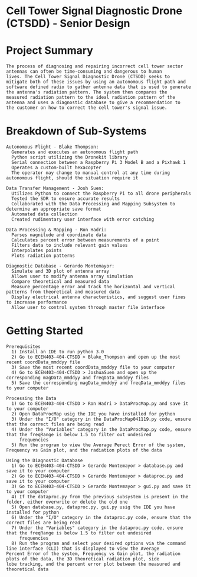 # Cell Tower Signal Diagnostic Drone (CTSDD) - Senior Design

  # Project Summary
    The process of diagnosing and repairing incorrect cell tower sector antennas can often be time-consuming and dangerous to human
    lives. The Cell Tower Signal Diagnostic Drone (CTSDD) seeks to mitigate both of these issues by using an autonomous flight path and
    software defined radio to gather antenna data that is used to generate the antenna's radiation pattern. The system then compares the
    measured radiation pattern to the ideal radiation pattern of the antenna and uses a diagnostic database to give a recommendation to
    the customer on how to correct the cell tower's signal issue.

  # Breakdown of Sub-Systems
    Autonomous Flight - Blake Thompson:
      Generates and executes an autonomous flight path 
      Python script utilizing the Dronekit library 
      Serial connection between a Raspberry Pi 3 Model B and a Pixhawk 1
      Operates a custom-built hexacopter 
      The operator may change to manual control at any time during autonomous flight, should the situation require it
      
    Data Transfer Management - Josh Suen:
      Utilizes Python to connect the Raspberry Pi to all drone peripherals
      Tested the SDR to ensure accurate results
      Collaborated with the Data Processing and Mapping Subsystem to determine an appropriate save format
      Automated data collection
      Created rudimentary user interface with error catching
      
    Data Processing & Mapping - Ron Hadri:
      Parses magnitude and coordinate data
      Calculates percent error between measurements of a point
      Filters data to include relevant gain values
      Interpolates points
      Plots radiation patterns

    Diagnostic Database - Gerardo Montemayor:
      Simulate and 3D plot of antenna array 
      Allows user to modify antenna array simulation
      Compare theoretical and measured data
      Measure percentage error and track the horizontal and vertical patterns from theoretical and measured data
      Display electrical antenna characteristics, and suggest user fixes to increase performance 
      Allow user to control system through master file interface

  # Getting Started
    Prerequisites
      1) Install an IDE to run python 3.0
      2) Go to ECEN403-404-CTSDD > Blake_Thompson and open up the most recent coordData_mmddyy file
      3) Save the most recent coordData_mmddyy file to your computer
      4) Go to ECEN403-404-CTSDD > JoshuaSuen and open up the corresponding magData_mmddyy and freqData_mmddyy files
      5) Save the corresponding magData_mmddyy and freqData_mmddyy files to your computer
      
    Processing the Data
      1) Go to ECEN403-404-CTSDD > Ron Hadri > DataProcMap.py and save it to your computer
      2) Open DataProcMap usig the IDE you have installed for python
      3) Under the "I/O" category in the DataProcMap041119.py code, ensure that the correct files are being read
      4) Under the "Variables" category in the DataProcMap.py code, ensure that the freqRange is below 1.5 to filter out undesired
         frequencies
      5) Run the program to view the Average Perect Error of the system, Frequency vs Gain plot, and the radiation plots of the data
      
    Using the Diagnostic Database
      1) Go to ECEN403-404-CTSDD > Gerardo Montemayor > database.py and save it to your computer
      2) Go to ECEN403-404-CTSDD > Gerardo Montemayor > dataproc.py and save it to your computer
      3) Go to ECEN403-404-CTSDD > Gerardo Montemayor > gui.py and save it to your computer
      4) If the dataproc.py from the previous subsystem is present in the folder, either overwrite or delete the old one
      5) Open database.py, dataproc.py, gui.py usig the IDE you have installed for python
      6) Under the "I/O" category in the dataproc.py code, ensure that the correct files are being read
      7) Under the "Variables" category in the dataproc.py code, ensure that the freqRange is below 1.5 to filter out undesired
         frequencies
      8) Run the program and select your desired options via the command line interface (CLI) that is displayed to view the Average              Percent Error of the system, Frequency vs Gain plot, the radiation plots of the data, the 3D theoretical radiation plot, side            lobe tracking, and the percent error plot between the measured and theoretical data
